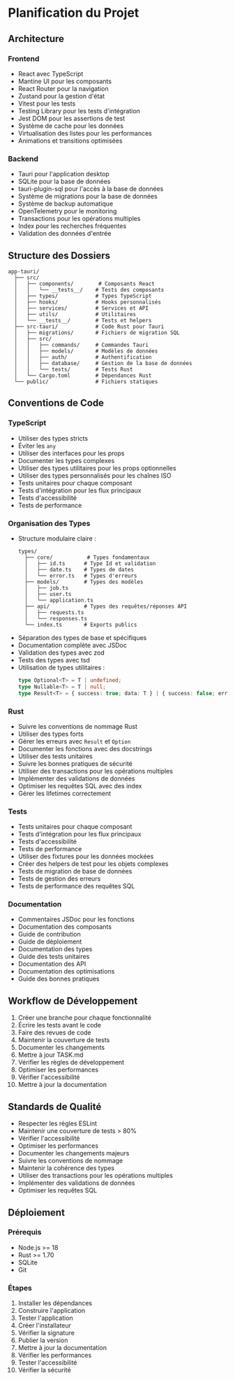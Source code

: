 # Planification du Projet

## Architecture

### Frontend
- React avec TypeScript
- Mantine UI pour les composants
- React Router pour la navigation
- Zustand pour la gestion d'état
- Vitest pour les tests
- Testing Library pour les tests d'intégration
- Jest DOM pour les assertions de test
- Système de cache pour les données
- Virtualisation des listes pour les performances
- Animations et transitions optimisées

### Backend
- Tauri pour l'application desktop
- SQLite pour la base de données
- tauri-plugin-sql pour l'accès à la base de données
- Système de migrations pour la base de données
- Système de backup automatique
- OpenTelemetry pour le monitoring
- Transactions pour les opérations multiples
- Index pour les recherches fréquentes
- Validation des données d'entrée

## Structure des Dossiers
```
app-tauri/
  ├── src/
  │   ├── components/        # Composants React
  │   │   └── __tests__/    # Tests des composants
  │   ├── types/            # Types TypeScript
  │   ├── hooks/            # Hooks personnalisés
  │   ├── services/         # Services et API
  │   ├── utils/            # Utilitaires
  │   └── __tests__/        # Tests et helpers
  ├── src-tauri/            # Code Rust pour Tauri
  │   ├── migrations/       # Fichiers de migration SQL
  │   ├── src/
  │   │   ├── commands/     # Commandes Tauri
  │   │   ├── models/       # Modèles de données
  │   │   ├── auth/         # Authentification
  │   │   ├── database/     # Gestion de la base de données
  │   │   └── tests/        # Tests Rust
  │   └── Cargo.toml        # Dépendances Rust
  └── public/               # Fichiers statiques
```

## Conventions de Code

### TypeScript
- Utiliser des types stricts
- Éviter les `any`
- Utiliser des interfaces pour les props
- Documenter les types complexes
- Utiliser des types utilitaires pour les props optionnelles
- Utiliser des types personnalisés pour les chaînes ISO
- Tests unitaires pour chaque composant
- Tests d'intégration pour les flux principaux
- Tests d'accessibilité
- Tests de performance

### Organisation des Types
- Structure modulaire claire :
  ```
  types/
    ├── core/           # Types fondamentaux
    │   ├── id.ts      # Type Id et validation
    │   ├── date.ts    # Types de dates
    │   └── error.ts   # Types d'erreurs
    ├── models/        # Types des modèles
    │   ├── job.ts
    │   ├── user.ts
    │   └── application.ts
    ├── api/           # Types des requêtes/réponses API
    │   ├── requests.ts
    │   └── responses.ts
    └── index.ts       # Exports publics
  ```
- Séparation des types de base et spécifiques
- Documentation complète avec JSDoc
- Validation des types avec zod
- Tests des types avec tsd
- Utilisation de types utilitaires :
  ```typescript
  type Optional<T> = T | undefined;
  type Nullable<T> = T | null;
  type Result<T> = { success: true; data: T } | { success: false; error: AppError };
  ```

### Rust
- Suivre les conventions de nommage Rust
- Utiliser des types forts
- Gérer les erreurs avec `Result` et `Option`
- Documenter les fonctions avec des docstrings
- Utiliser des tests unitaires
- Suivre les bonnes pratiques de sécurité
- Utiliser des transactions pour les opérations multiples
- Implémenter des validations de données
- Optimiser les requêtes SQL avec des index
- Gérer les lifetimes correctement

### Tests
- Tests unitaires pour chaque composant
- Tests d'intégration pour les flux principaux
- Tests d'accessibilité
- Tests de performance
- Utiliser des fixtures pour les données mockées
- Créer des helpers de test pour les objets complexes
- Tests de migration de base de données
- Tests de gestion des erreurs
- Tests de performance des requêtes SQL

### Documentation
- Commentaires JSDoc pour les fonctions
- Documentation des composants
- Guide de contribution
- Guide de déploiement
- Documentation des types
- Guide des tests unitaires
- Documentation des API
- Documentation des optimisations
- Guide des bonnes pratiques

## Workflow de Développement

1. Créer une branche pour chaque fonctionnalité
2. Écrire les tests avant le code
3. Faire des revues de code
4. Maintenir la couverture de tests
5. Documenter les changements
6. Mettre à jour TASK.md
7. Vérifier les règles de développement
8. Optimiser les performances
9. Vérifier l'accessibilité
10. Mettre à jour la documentation

## Standards de Qualité

- Respecter les règles ESLint
- Maintenir une couverture de tests > 80%
- Vérifier l'accessibilité
- Optimiser les performances
- Documenter les changements majeurs
- Suivre les conventions de nommage
- Maintenir la cohérence des types
- Utiliser des transactions pour les opérations multiples
- Implémenter des validations de données
- Optimiser les requêtes SQL

## Déploiement

### Prérequis
- Node.js >= 18
- Rust >= 1.70
- SQLite
- Git

### Étapes
1. Installer les dépendances
2. Construire l'application
3. Tester l'application
4. Créer l'installateur
5. Vérifier la signature
6. Publier la version
7. Mettre à jour la documentation
8. Vérifier les performances
9. Tester l'accessibilité
10. Vérifier la sécurité 